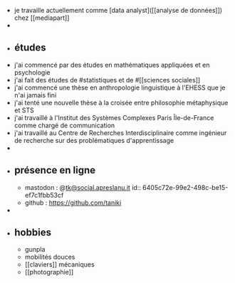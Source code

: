 - je travaille actuellement comme [data analyst]([[analyse de données]]) chez [[mediapart]]
-
- ## études
- j'ai commencé par des études en mathématiques appliquées et en psychologie
- j'ai fait des études de #statistiques et de #[[sciences sociales]]
- j'ai commencé une thèse en anthropologie linguistique à l'EHESS que je n'ai jamais fini
- j'ai tenté une nouvelle thèse à la croisée entre philosophie métaphysique et STS
- j'ai travaillé à l'Institut des Systèmes Complexes Paris Île-de-France comme chargé de communication
- j'ai travaillé au Centre de Recherches Interdisciplinaire comme ingénieur de recherche sur des problématiques d'apprentissage
-
- ## présence en ligne
	- mastodon : @tk@social.apreslanu.it
	  id:: 6405c72e-99e2-498c-be15-ef7c1fbb53cf
	- github : https://github.com/taniki
-
- ## hobbies
	- gunpla
	- mobilités douces
	- [[claviers]] mécaniques
	- [[photographie]]